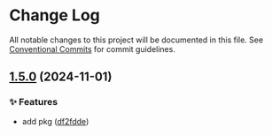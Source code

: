 # Change Log

All notable changes to this project will be documented in this file.
See [Conventional Commits](https://conventionalcommits.org) for commit guidelines.

## [1.5.0](https://github.com/rudemex/new-lerna/compare/test-pkg@1.4.0...test-pkg@1.5.0) (2024-11-01)


### ✨ Features

* add pkg ([df2fdde](https://github.com/rudemex/new-lerna/commit/df2fdde3ae31951d9c31ee6f4b1249d759d1bd44))
